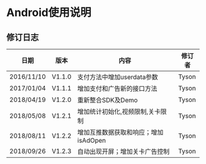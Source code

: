 # Android使用说明


## 修订日志

| 日期       | 版本   | 内容                                 | 修订者 |
| ---------- | ------ | ------------------------------------ | ------ |
| 2016/11/10 | V1.1.0 | 支付方法中增加userdata参数           | Tyson  |
| 2017/01/04 | V1.1.1 | 增加支付和广告新的接口方法           | Tyson  |
| 2018/04/19 | V1.2.0 | 重新整合SDK及Demo                    | Tyson  |
| 2018/05/08 | V1.2.1 | 增加统计初始化,视频限制,关卡限制     | Tyson  |
| 2018/08/11 | V1.2.2 | 增加互推数据获取和响应；增加isAdOpen | Tyson  |
| 2018/09/26 | V1.2.3 | 自动出现开屏；增加关卡广告控制       | Tyson  |

